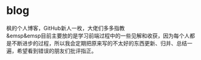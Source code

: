 # blog
枫的个人博客，GitHub新人一枚，大佬们多多指教<br/>
&emsp&emsp目前主要放的是学习前端过程中的一些见解和收获，因为每个人都是不断进步的过程，所以我会定期把原来写的不太好的东西更新、归并、总结一遍，希望看到错误的朋友们批评指正。


